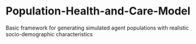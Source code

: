 # Population-Health-and-Care-Model
Basic framework for generating simulated agent populations with realistic socio-demographic characteristics
